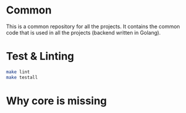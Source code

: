 # Common

This is a common repository for all the projects. It contains the common code that is used in all the projects (backend written in Golang).

# Test & Linting

```sh
make lint
make testall
```

# Why core is missing
